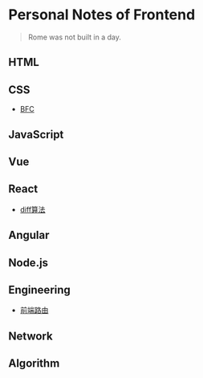 # Personal Notes of Frontend

> Rome was not built in a day.

## HTML


## CSS
 * [BFC](https://github.com/smartchong/Study-Notes/blob/main/CSS/bfc.md)

## JavaScript 


## Vue


## React
 * [diff算法](https://github.com/smartchong/Study-Notes/blob/main/React/diff.md)
 

## Angular


## Node.js


## Engineering
 * [前端路由](https://github.com/smartchong/Study-Notes/blob/main/Engineering/router.md)

## Network


## Algorithm

